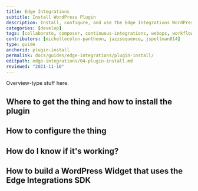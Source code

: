 ```yaml
---
title: Edge Integrations
subtitle: Install WordPress Plugin
description: Install, configure, and use the Edge Integrations WordPress plugin.
categories: [develop]
tags: [collaborate, composer, continuous-integrations, webops, workflow]
contributors: [michellecolon-pantheon, jazzsequence, jspellman814]
type: guide
anchorid: plugin-install
permalink: docs/guides/edge-integrations/plugin-install/
editpath: edge-integrations/04-plugin-install.md
reviewed: "2021-11-10"
---
```


Overview-type stuff here.

## Where to get the thing and how to install the plugin



## How to configure the thing



## How do I know if it's working?



## How to build a WordPress Widget that uses the Edge Integrations SDK
